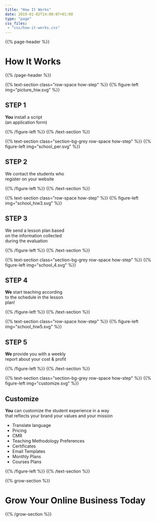 ```yaml
---
title: "How It Works"
date: 2019-01-02T14:00:07+01:00
type: "page"
css_files:
 - "css/how-it-works.css" 
---
```


{{% page-header %}}

# How It Works

{{% /page-header %}}

{{% text-section class="row-space how-step" %}}
{{% figure-left img="picture_hiw.svg" %}}

## STEP 1

**You** install a script  
(an application form)

{{% /figure-left %}}
{{% /text-section %}}


{{% text-section class="section-bg-grey row-space how-step" %}}
{{% figure-left img="school_per.svg" %}}

## STEP 2

We contact the students who  
register on your website

{{% /figure-left %}}
{{% /text-section %}}



{{% text-section class="row-space how-step" %}}
{{% figure-left img="school_hiw3.svg" %}}


## STEP 3

We send a lesson plan based  
on the information collected  
during the evaluation

{{% /figure-left %}}
{{% /text-section %}}

{{% text-section class="section-bg-grey row-space how-step" %}}
{{% figure-left img="school_4.svg" %}}

## STEP 4

**We** start teaching according  
to the schedule in the lesson  
plan!

{{% /figure-left %}}
{{% /text-section %}}

{{% text-section class="row-space how-step" %}}
{{% figure-left img="school_hiw5.svg" %}}

## STEP 5

**We** provide you with a weekly  
report about your cost & profit


{{% /figure-left %}}
{{% /text-section %}}



{{% text-section class="section-bg-grey row-space how-step" %}}
{{% figure-left img="customize.svg" %}}

## Customize

**You** can customize the student experience in a way  
that reflects your brand your values and your mission

* Translate language
* Pricing
* CMR
* Teaching Methodology Preferences
* Certificates
* Email Templates
* Monthly Plans
* Courses Plans

{{% /figure-left %}}
{{% /text-section %}}


{{% grow-section %}}

# Grow Your Online Business Today

{{% /grow-section %}}
